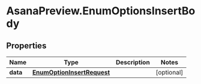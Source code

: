 # AsanaPreview.EnumOptionsInsertBody

## Properties
Name | Type | Description | Notes
------------ | ------------- | ------------- | -------------
**data** | [**EnumOptionInsertRequest**](EnumOptionInsertRequest.md) |  | [optional] 
